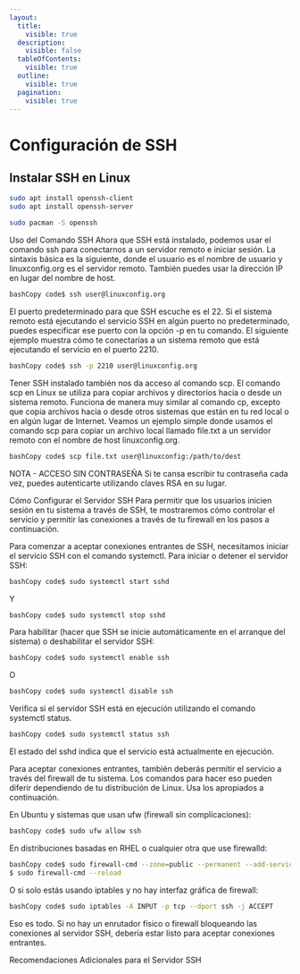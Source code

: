 ```yaml
---
layout:
  title:
    visible: true
  description:
    visible: false
  tableOfContents:
    visible: true
  outline:
    visible: true
  pagination:
    visible: true
---
```


# Configuración de SSH

## Instalar SSH en Linux

```bash
sudo apt install openssh-client
sudo apt install openssh-server
```

```bash
sudo pacman -S openssh
```

Uso del Comando SSH Ahora que SSH está instalado, podemos usar el comando ssh para conectarnos a un servidor remoto e iniciar sesión. La sintaxis básica es la siguiente, donde el usuario es el nombre de usuario y linuxconfig.org es el servidor remoto. También puedes usar la dirección IP en lugar del nombre de host.

```bash
bashCopy code$ ssh user@linuxconfig.org
```

El puerto predeterminado para que SSH escuche es el 22. Si el sistema remoto está ejecutando el servicio SSH en algún puerto no predeterminado, puedes especificar ese puerto con la opción -p en tu comando. El siguiente ejemplo muestra cómo te conectarías a un sistema remoto que está ejecutando el servicio en el puerto 2210.

```bash
bashCopy code$ ssh -p 2210 user@linuxconfig.org
```

Tener SSH instalado también nos da acceso al comando scp. El comando scp en Linux se utiliza para copiar archivos y directorios hacia o desde un sistema remoto. Funciona de manera muy similar al comando cp, excepto que copia archivos hacia o desde otros sistemas que están en tu red local o en algún lugar de Internet. Veamos un ejemplo simple donde usamos el comando scp para copiar un archivo local llamado file.txt a un servidor remoto con el nombre de host linuxconfig.org.

```bash
bashCopy code$ scp file.txt user@linuxconfig:/path/to/dest
```

NOTA - ACCESO SIN CONTRASEÑA Si te cansa escribir tu contraseña cada vez, puedes autenticarte utilizando claves RSA en su lugar.

Cómo Configurar el Servidor SSH Para permitir que los usuarios inicien sesión en tu sistema a través de SSH, te mostraremos cómo controlar el servicio y permitir las conexiones a través de tu firewall en los pasos a continuación.

Para comenzar a aceptar conexiones entrantes de SSH, necesitamos iniciar el servicio SSH con el comando systemctl. Para iniciar o detener el servidor SSH:

```bash
bashCopy code$ sudo systemctl start sshd
```

Y

```bash
bashCopy code$ sudo systemctl stop sshd
```

Para habilitar (hacer que SSH se inicie automáticamente en el arranque del sistema) o deshabilitar el servidor SSH:

```bash
bashCopy code$ sudo systemctl enable ssh
```

O

```bash
bashCopy code$ sudo systemctl disable ssh
```

Verifica si el servidor SSH está en ejecución utilizando el comando systemctl status.

```bash
bashCopy code$ sudo systemctl status ssh
```

El estado del sshd indica que el servicio está actualmente en ejecución.

Para aceptar conexiones entrantes, también deberás permitir el servicio a través del firewall de tu sistema. Los comandos para hacer eso pueden diferir dependiendo de tu distribución de Linux. Usa los apropiados a continuación.

En Ubuntu y sistemas que usan ufw (firewall sin complicaciones):

```bash
bashCopy code$ sudo ufw allow ssh
```

En distribuciones basadas en RHEL o cualquier otra que use firewalld:

```bash
bashCopy code$ sudo firewall-cmd --zone=public --permanent --add-service=ssh
$ sudo firewall-cmd --reload
```

O si solo estás usando iptables y no hay interfaz gráfica de firewall:

```bash
bashCopy code$ sudo iptables -A INPUT -p tcp --dport ssh -j ACCEPT
```

Eso es todo. Si no hay un enrutador físico o firewall bloqueando las conexiones al servidor SSH, debería estar listo para aceptar conexiones entrantes.

Recomendaciones Adicionales para el Servidor SSH

